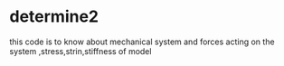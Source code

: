 # determine2
this code is to know about mechanical system and forces acting on the system ,stress,strin,stiffness of model
